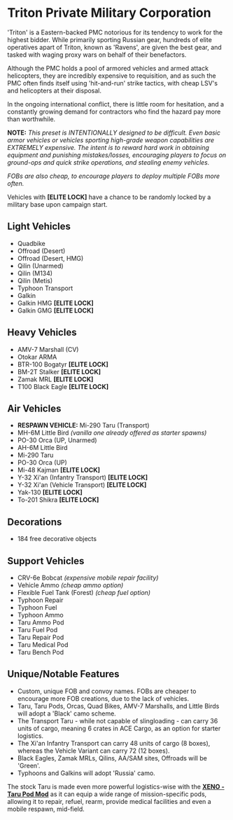 # Triton Private Military Corporation
'Triton' is a Eastern-backed PMC notorious for its tendency to work for the highest bidder. While primarily sporting Russian gear, hundreds of elite operatives apart of Triton, known as 'Ravens', are given the best gear, and tasked with waging proxy wars on behalf of their benefactors.

Although the PMC holds a pool of armored vehicles and armed attack helicopters, they are incredibly expensive to requisition, and as such the PMC often finds itself using 'hit-and-run' strike tactics, with cheap LSV's and helicopters at their disposal. 

In the ongoing international conflict, there is little room for hesitation, and a constantly growing demand for contractors who find the hazard pay more than worthwhile.

**NOTE:**
*This preset is INTENTIONALLY designed to be difficult. Even basic armor vehicles or vehicles sporting high-grade weapon capabilities are EXTREMELY expensive. The intent is to reward hard work in obtaining equipment and punishing mistakes/losses, encouraging players to focus on ground-ops and quick strike operations, and stealing enemy vehicles.* 

*FOBs are also cheap, to encourage players to deploy multiple FOBs more often.*

Vehicles with **[ELITE LOCK]** have a chance to be randomly locked by a military base upon campaign start.

## Light Vehicles
- Quadbike
- Offroad (Desert)
- Offroad (Desert, HMG)
- Qilin (Unarmed)
- Qilin (M134)
- Qilin (Metis)
- Typhoon Transport
- Galkin
- Galkin HMG **[ELITE LOCK]**
- Galkin GMG **[ELITE LOCK]**

## Heavy Vehicles
- AMV-7 Marshall (CV)
- Otokar ARMA
- BTR-100 Bogatyr **[ELITE LOCK]**
- BM-2T Stalker **[ELITE LOCK]**
- Zamak MRL **[ELITE LOCK]**
- T100 Black Eagle **[ELITE LOCK]**

## Air Vehicles
- **RESPAWN VEHICLE:** Mi-290 Taru (Transport)
- MH-6M Little Bird *(vanilla one already offered as starter spawns)*
- PO-30 Orca (UP, Unarmed)
- AH-6M Little Bird
- Mi-290 Taru
- PO-30 Orca (UP)
- Mi-48 Kajman **[ELITE LOCK]**
- Y-32 Xi'an (Infantry Transport) **[ELITE LOCK]**
- Y-32 Xi'an (Vehicle Transport) **[ELITE LOCK]**
- Yak-130 **[ELITE LOCK]**
- To-201 Shikra **[ELITE LOCK]**

## Decorations
- 184 free decorative objects

## Support Vehicles
- CRV-6e Bobcat *(expensive mobile repair facility)*
- Vehicle Ammo *(cheap ammo option)*
- Flexible Fuel Tank (Forest) *(cheap fuel option)*
- Typhoon Repair
- Typhoon Fuel
- Typhoon Ammo
- Taru Ammo Pod
- Taru Fuel Pod
- Taru Repair Pod
- Taru Medical Pod
- Taru Bench Pod

## Unique/Notable Features
- Custom, unique FOB and convoy names. FOBs are cheaper to encourage more FOB creations, due to the lack of vehicles.
- Taru, Taru Pods, Orcas, Quad Bikes, AMV-7 Marshalls, and Little Birds will adopt a 'Black' camo scheme.
- The Transport Taru - while not capable of slingloading - can carry 36 units of cargo, meaning 6 crates in ACE Cargo, as an option for starter logistics.
- The Xi'an Infantry Transport can carry 48 units of cargo (8 boxes), whereas the Vehicle Variant can carry 72 (12 boxes).
- Black Eagles, Zamak MRLs, Qilins, AA/SAM sites, Offroads will be 'Green'.
- Typhoons and Galkins will adopt 'Russia' camo.

The stock Taru is made even more powerful logistics-wise with the **[XENO - Taru Pod Mod](https://steamcommunity.com/sharedfiles/filedetails/?id=365549234)** as it can equip a wide range of mission-specific pods, allowing it to repair, refuel, rearm, provide medical facilities and even a mobile respawn, mid-field.
